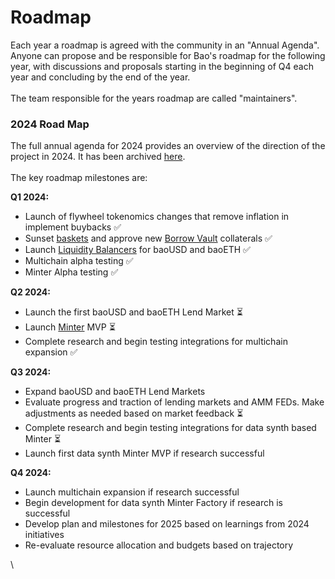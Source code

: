 # Roadmap

Each year a roadmap is agreed with the community in an "Annual Agenda". Anyone can propose and be responsible for Bao's roadmap for the following year, with discussions and proposals starting in the beginning of Q4 each year and concluding by the end of the year.\
\
The team responsible for the years roadmap are called "maintainers".

### 2024 Road Map

The full annual agenda for 2024 provides an overview of the direction of the project in 2024. It has been archived [here](http://htmlpreview.github.io/?https://github.com/baofinance/governance-archive/blob/main/%5BBIP-42%5D%20Annual%20Agenda%202024%20-%20Governance%20Proposals%20-%20Bao%20Finance%20Governance.html). \
\
The key roadmap milestones are:

**Q1 2024:**

* Launch of flywheel tokenomics changes that remove inflation in implement buybacks ✅
* Sunset [baskets](protocol/archived-products/baskets.md) and approve new [Borrow Vault](protocol/borrow-vaults.md) collaterals ✅
* Launch [Liquidity Balancers](protocol/liquidity-balancers.md) for baoUSD and baoETH ✅
* Multichain alpha testing ✅
* Minter Alpha testing ✅

**Q2 2024:**

* Launch the first baoUSD and baoETH Lend Market ⏳
* Launch [Minter](protocol/the-minter-coming-soon.md) MVP ⏳
* Complete research and begin testing integrations for multichain expansion ✅

**Q3 2024:**

* Expand baoUSD and baoETH Lend Markets
* Evaluate progress and traction of lending markets and AMM FEDs. Make adjustments as needed based on market feedback ⏳
* Complete research and begin testing integrations for data synth based Minter ⏳
* Launch first data synth Minter MVP if research successful

**Q4 2024:**

* Launch multichain expansion if research successful
* Begin development for data synth Minter Factory if research is successful
* Develop plan and milestones for 2025 based on learnings from 2024 initiatives
* Re-evaluate resource allocation and budgets based on trajectory

\
